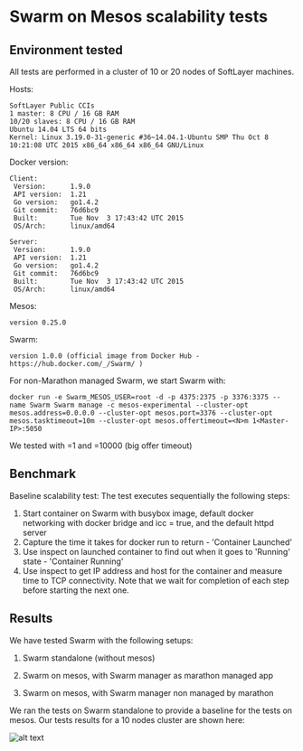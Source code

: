 # Swarm on Mesos scalability tests

## Environment tested

All tests are performed in a cluster of 10 or 20 nodes of SoftLayer machines.

Hosts:
```
SoftLayer Public CCIs
1 master: 8 CPU / 16 GB RAM
10/20 slaves: 8 CPU / 16 GB RAM
Ubuntu 14.04 LTS 64 bits
Kernel: Linux 3.19.0-31-generic #36~14.04.1-Ubuntu SMP Thu Oct 8 10:21:08 UTC 2015 x86_64 x86_64 x86_64 GNU/Linux
```
Docker version:
```
Client:
 Version:      1.9.0
 API version:  1.21
 Go version:   go1.4.2
 Git commit:   76d6bc9
 Built:        Tue Nov  3 17:43:42 UTC 2015
 OS/Arch:      linux/amd64

Server:
 Version:      1.9.0
 API version:  1.21
 Go version:   go1.4.2
 Git commit:   76d6bc9
 Built:        Tue Nov  3 17:43:42 UTC 2015
 OS/Arch:      linux/amd64
```
Mesos:
```
version 0.25.0
```
Swarm:
```
version 1.0.0 (official image from Docker Hub - https://hub.docker.com/_/Swarm/ )
```
For non-Marathon managed Swarm, we start Swarm with:
```
docker run -e Swarm_MESOS_USER=root -d -p 4375:2375 -p 3376:3375 --name Swarm Swarm manage -c mesos-experimental --cluster-opt mesos.address=0.0.0.0 --cluster-opt mesos.port=3376 --cluster-opt mesos.tasktimeout=10m --cluster-opt mesos.offertimeout=<N>m 1<Master-IP>:5050
```
We tested with <N>=1 and <N>=10000 (big offer timeout)

## Benchmark
Baseline scalability test:
The test executes sequentially the following steps:
1. Start container on Swarm with busybox image, default docker networking with docker bridge and icc = true, and the default httpd server
2. Capture the time it takes for docker run to return - 'Container Launched'
3. Use inspect on launched container to find out when it goes to 'Running' state - 'Container Running'
4. Use inspect to get IP address and host for the container and measure time to TCP connectivity.
Note that we wait for completion of each step before starting the next one.

## Results
We have tested Swarm with the following setups:

1. Swarm standalone (without mesos)

2. Swarm on mesos, with Swarm manager as marathon managed app

3. Swarm on mesos, with Swarm manager non managed by marathon

We ran the tests on Swarm standalone to provide a baseline for the tests on mesos. Our tests results for a 10 nodes cluster are shown here:

![alt text](https://github.com/Open-I-Beam/containers-os/blob/master/swarm-mesos/151201-paolo-swarm-on-mesos/test-10000-d1.9-k3.19-swarm1.0-10nodes.png "Swarm 1.0, Docker 1.9, 10 Nodes Cluster")
